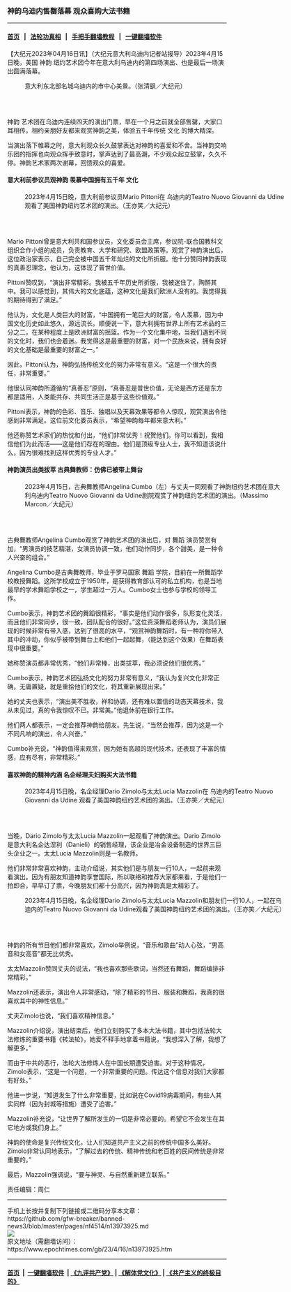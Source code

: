### 神韵乌迪内售罄落幕 观众喜购大法书籍
------------------------

#### [首页](https://github.com/gfw-breaker/banned-news3/blob/master/README.md) &nbsp;&nbsp;|&nbsp;&nbsp; [法轮功真相](https://github.com/begood0513/basic/blob/master/README.md)  &nbsp;&nbsp;|&nbsp;&nbsp; [手把手翻墙教程](https://github.com/gfw-breaker/guides/wiki)  &nbsp;&nbsp;|&nbsp;&nbsp; [一键翻墙软件](https://github.com/gfw-breaker/nogfw/blob/master/README.md)  



<div><p>
 【大纪元2023年04月16日讯】（大纪元意大利乌迪内记者站报导）2023年4月15日晚，美国
 <ok href="https://www.epochtimes.com/gb/tag/%E7%A5%9E%E9%9F%B5.html">
  神韵
 </ok>
 纽约艺术团今年在意大利乌迪内的第四场演出、也是最后一场演出圆满落幕。
</p>
<figure aria-describedby="caption-attachment-13973963" class="wp-caption aligncenter" id="attachment_13973963" style="width: 600px">
 <ok href="https://i.epochtimes.com/assets/uploads/2023/04/id13973963-2304151825322124.jpg" target="_blank">
  <img alt="" class="size-large wp-image-13973963" src="https://i.epochtimes.com/assets/uploads/2023/04/id13973963-2304151825322124-600x400.jpg" title=""/>
 </ok>
 <br/><figcaption class="wp-caption-text" id="caption-attachment-13973963">
  意大利东北部名城乌迪内的市中心美景。（张清飖／大纪元）
 </figcaption><br/>
</figure><br/>
<p>
 <ok href="https://www.epochtimes.com/gb/tag/%E7%A5%9E%E9%9F%B5.html">
  神韵
 </ok>
 艺术团在乌迪内连续四天的演出门票，早在一个月之前就全部售罄，大家口耳相传，相约亲朋好友都来观赏神韵之美，体验五千年传统
 <ok href="https://www.epochtimes.com/gb/tag/%E6%96%87%E5%8C%96.html">
  文化
 </ok>
 的博大精深。
</p>
<p>
 当演出落下帷幕之时，意大利观众长久鼓掌表达对神韵的喜爱和不舍。当神韵交响乐团的指挥也向观众挥手致意时，掌声达到了最高潮，不少观众起立鼓掌，久久不停。神韵艺术家两次谢幕，回馈观众的喜爱。
</p>
<h4>
 意大利前参议员观神韵 羡慕中国拥有五千年
 <ok href="https://www.epochtimes.com/gb/tag/%E6%96%87%E5%8C%96.html">
  文化
 </ok>
</h4>
<figure aria-describedby="caption-attachment-13973965" class="wp-caption aligncenter" id="attachment_13973965" style="width: 600px">
 <ok href="https://i.epochtimes.com/assets/uploads/2023/04/id13973965-2304151755262124.jpg" target="_blank">
  <img alt="" class="size-large wp-image-13973965" src="https://i.epochtimes.com/assets/uploads/2023/04/id13973965-2304151755262124-600x400.jpg" title=""/>
 </ok>
 <br/><figcaption class="wp-caption-text" id="caption-attachment-13973965">
  2023年4月15日晚，意大利前参议员Mario Pittoni在
  <ok href="https://www.epochtimes.com/gb/tag/%E4%B9%8C%E8%BF%AA%E5%86%85%E7%9A%84teatro-nuovo-giovanni-da-udine.html">
   乌迪内的Teatro Nuovo Giovanni da Udine
  </ok>
  观看了美国神韵纽约艺术团的演出。（王亦笑／大纪元）
 </figcaption><br/>
</figure><br/>
<p>
 Mario Pittoni曾是意大利共和国参议员，文化委员会主席，参议院-联合国教科文组织合作小组的成员，负责教育、大学和研究、欧盟政策等。观赏了神韵演出后，这位政治家表示，自己完全被中国五千年灿烂的文化所折服。他十分赞同神韵表现的真善忍理念，他认为，这体现了普世价值。
</p>
<p>
 Pittoni赞叹到，“演出非常精彩。我被五千年历史所折服，我被迷住了，陶醉其中。我可以感觉到，其伟大的文化底蕴，这种文化是我们欧洲人没有的。我觉得我的期待得到了满足。”
</p>
<p>
 他认为，文化是人类巨大的财富，“中国拥有一笔巨大的财富，令人羡慕，因为中国文化历史如此悠久，源远流长。顺便说一下，意大利拥有世界上所有艺术品的三分之二，在某种程度上是欧洲财富的摇篮。作为一个文化集中地，当我们遇到不同的文化时，我们也会着迷。我觉得这是最重要的财富，对一个民族来说，拥有良好的文化基础是最重要的财富之一。”
</p>
<p>
 因此，Pittoni认为，神韵弘扬传统文化的努力非常有意义。“这是一个很大的责任，非常重要。”
</p>
<p>
 他很认同神韵所遵循的“真善忍”原则，“真善忍是普世价值，无论是西方还是东方都是适用，人类能共存、共同生活正是基于这些价值观。”
</p>
<p>
 Pittoni表示，神韵的色彩、音乐、独唱以及天幕效果等都令人惊叹，观赏演出令他感到非常满足。这位前文化委员表示，“希望神韵每年都来意大利。”
</p>
<p>
 他还称赞艺术家们的热忱和付出，“他们非常优秀！祝贺他们。你可以看到，我相信他们为此而活——这是他们存在的理由。他们是顶级专业人士，我不知道该说什么，因为很难找到这样优秀的专业人才。”
</p>
<h4>
 神韵演员出类拔萃 古典舞教师：仿佛已被带上舞台
</h4>
<figure aria-describedby="caption-attachment-13973966" class="wp-caption aligncenter" id="attachment_13973966" style="width: 600px">
 <ok href="https://i.epochtimes.com/assets/uploads/2023/04/id13973966-2304151837422124.jpg" target="_blank">
  <img alt="" class="size-large wp-image-13973966" src="https://i.epochtimes.com/assets/uploads/2023/04/id13973966-2304151837422124-600x400.jpg" title=""/>
 </ok>
 <br/><figcaption class="wp-caption-text" id="caption-attachment-13973966">
  2023年4月15日，古典舞教师Angelina Cumbo（左）与丈夫一同观看了神韵纽约艺术团在意大利乌迪内Teatro Nuovo Giovanni da Udine剧院观赏了神韵纽约艺术团的演出。（Massimo Marcon／大纪元）
 </figcaption><br/>
</figure><br/>
<p>
 古典舞教师Angelina Cumbo观赏了神韵艺术团的演出后，对
 <ok href="https://www.epochtimes.com/gb/tag/%E8%88%9E%E8%B9%88.html">
  舞蹈
 </ok>
 演员赞赏有加，“男演员的技艺精湛，女演员协调一致，他们动作同步，各个甜美，是一种令人兴奋的组合。”
</p>
<p>
 Angelina Cumbo是古典舞教师，毕业于罗马国家
 <ok href="https://www.epochtimes.com/gb/tag/%E8%88%9E%E8%B9%88.html">
  舞蹈
 </ok>
 学院，目前在一所舞蹈学校教授舞蹈。这所学校成立于1950年，是获得教育部认可的私立机构，也是当地最早的学术舞蹈学校之一，学生超过一万人。Cumbo女士也参与学校的领导工作。
</p>
<p>
 Cumbo表示，神韵艺术团的舞蹈很精彩，“事实是他们动作很多，队形变化灵活，而且他们非常同步，很一致，团队配合的很好。”这位资深舞蹈老师认为，演员们展现的时候非常有带入感，达到了很高的水平，“观赏神韵舞蹈时，有一种将你带入其中的冲动，你似乎被带到舞台上和他们一起起舞，（能达到这个效果）在舞蹈表现中很重要。”
</p>
<p>
 她称赞演员都非常优秀，“他们非常棒，出类拔萃，我必须说他们很优秀。”
</p>
<p>
 Cumbo表示，神韵艺术团弘扬文化的努力非常有意义，“我认为复兴文化非常正确，无庸置疑，就是重拾他们的文化，将其重新展现出来。”
</p>
<p>
 她的丈夫也表示，“演出美不胜收，祥和协调，还有难以置信的动态天幕技术，我从未见过，真的令我惊叹不已。非常美。”他退休前在银行工作。
</p>
<p>
 他们两人都表示，一定会推荐神韵给朋友。先生说，“当然会推荐，因为这是一个不同凡响的演出，令人兴奋。”
</p>
<p>
 Cumbo补充说，“神韵值得来观赏，因为她有高超的现代技术，还表现了丰富的情感，应有尽有，非常精彩。”
</p>
<h4>
 喜欢神韵的精神内涵 名企经理夫妇购买大法书籍
</h4>
<figure aria-describedby="caption-attachment-13973967" class="wp-caption aligncenter" id="attachment_13973967" style="width: 600px">
 <ok href="https://i.epochtimes.com/assets/uploads/2023/04/id13973967-2304151813492124.jpg" target="_blank">
  <img alt="" class="size-large wp-image-13973967" src="https://i.epochtimes.com/assets/uploads/2023/04/id13973967-2304151813492124-600x400.jpg" title=""/>
 </ok>
 <br/><figcaption class="wp-caption-text" id="caption-attachment-13973967">
  2023年4月15日晚，名企经理Dario Zimolo与太太Lucia Mazzolin在
  <ok href="https://www.epochtimes.com/gb/tag/%E4%B9%8C%E8%BF%AA%E5%86%85%E7%9A%84teatro-nuovo-giovanni-da-udine.html">
   乌迪内的Teatro Nuovo Giovanni da Udine
  </ok>
  观看了美国神韵纽约艺术团的演出。（王亦笑／大纪元）
 </figcaption><br/>
</figure><br/>
<p>
 当晚，Dario Zimolo与太太Lucia Mazzolin一起观看了神韵演出。Dario Zimolo是意大利名企达涅利（Danieli）的销售经理，该企业是冶金设备制造的世界三巨头企业之一。太太Lucia Mazzolin则是一名教师。
</p>
<p>
 他们非常非常喜欢神韵，主动介绍说，其实他们是与朋友一行10人，一起前来观看演出。因为有朋友知道神韵享誉国际，所以联络和推荐大家都来看，于是他们一拍即合，早早订了票，今晚朋友们都十分高兴，因为神韵真是太精彩了。
</p>
<figure aria-describedby="caption-attachment-13973968" class="wp-caption aligncenter" id="attachment_13973968" style="width: 600px">
 <ok href="https://i.epochtimes.com/assets/uploads/2023/04/id13973968-2304151813552124.jpg" target="_blank">
  <img alt="" class="size-large wp-image-13973968" src="https://i.epochtimes.com/assets/uploads/2023/04/id13973968-2304151813552124-600x400.jpg" title=""/>
 </ok>
 <br/><figcaption class="wp-caption-text" id="caption-attachment-13973968">
  2023年4月15日晚，名企经理Dario Zimolo与太太Lucia Mazzolin和朋友们一行10人，一起在乌迪内的Teatro Nuovo Giovanni da Udine观看了美国神韵纽约艺术团的演出。（王亦笑／大纪元）
 </figcaption><br/>
</figure><br/>
<p>
 神韵的所有节目他们都非常喜欢，Zimolo举例说，“音乐和歌曲”动人心弦，“男高音和女高音”都无比优秀。
</p>
<p>
 太太Mazzolin赞同丈夫的说法，“我也喜欢那些歌词，当然还有舞蹈，舞蹈编排非常精彩。”
</p>
<p>
 Mazzolin还表示，演出令人非常感动，“除了精彩的节目、服装和舞蹈，我真的很喜欢其中的神性信息。”
</p>
<p>
 丈夫Zimolo也说，“我们喜欢精神信息。”
</p>
<p>
 Mazzolin介绍说，演出结束后，他们立刻购买了多本大法书籍，其中包括法轮大法修炼的重要书籍《转法轮》，她爱不释手地拿着书籍说，“我想深入了解，我想了解更多。”
</p>
<p>
 而由于中共的恶行，法轮大法修炼人在中国长期遭受迫害。对于这种情况，Zimolo表示，“这是一个问题，一个非常重要的问题。传达这个信息对我们大家都有好处。”
</p>
<p>
 他进一步说，“知道发生了什么非常重要，比如说在Covid19病毒期间，有些人其实同样（因为封城等措施）遭受了迫害。”
</p>
<p>
 Mazzolin补充说，“让世界了解所发生的一切是非常必要的。希望它不会发生在其它地方或我们身上。”
</p>
<p>
 神韵的使命是复兴传统文化，让人们知道共产主义之前的传统中国多么美好。Zimolo非常认同地表示，“了解过去的传统、精神传统和老百姓的民间传统是非常重要的。”
</p>
<p>
 最后，Mazzolin强调说，“要与神灵、与自然重新建立联系。”
</p>
<p>
 责任编辑：周仁
</p>
</div>
<hr/>
手机上长按并复制下列链接或二维码分享本文章：<br/>
https://github.com/gfw-breaker/banned-news3/blob/master/pages/nf4514/n13973925.md <br/>
<a href='https://github.com/gfw-breaker/banned-news3/blob/master/pages/nf4514/n13973925.md'><img src='https://github.com/gfw-breaker/banned-news3/blob/master/pages/nf4514/n13973925.md.png'/></a> <br/>
原文地址（需翻墙访问）：https://www.epochtimes.com/gb/23/4/16/n13973925.htm


------------------------
#### [首页](https://github.com/gfw-breaker/banned-news3/blob/master/README.md) &nbsp;|&nbsp; [一键翻墙软件](https://github.com/gfw-breaker/nogfw/blob/master/README.md) &nbsp;| [《九评共产党》](https://github.com/gfw-breaker/9ping.md/blob/master/README.md#九评之一评共产党是什么) | [《解体党文化》](https://github.com/gfw-breaker/jtdwh.md/blob/master/README.md) | [《共产主义的终极目的》](https://github.com/gfw-breaker/gczydzjmd.md/blob/master/README.md)


<img src='http://gfw-breaker.win/banned-news3/pages/nf4514/n13973925.md' width='0px' height='0px'/>